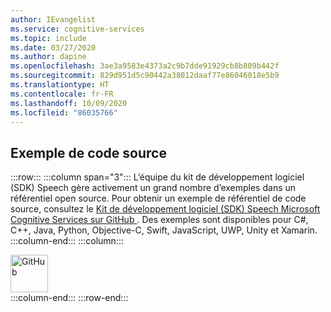 ```yaml
---
author: IEvangelist
ms.service: cognitive-services
ms.topic: include
ms.date: 03/27/2020
ms.author: dapine
ms.openlocfilehash: 3ae3a9583e4373a2c9b7dde91929cb8b809b442f
ms.sourcegitcommit: 829d951d5c90442a38012daaf77e86046018e5b9
ms.translationtype: HT
ms.contentlocale: fr-FR
ms.lasthandoff: 10/09/2020
ms.locfileid: "86035766"
---
```

## <a name="sample-source-code"></a>Exemple de code source

:::row:::
    :::column span="3":::
        L’équipe du kit de développement logiciel (SDK) Speech gère activement un grand nombre d’exemples dans un référentiel open source. Pour obtenir un exemple de référentiel de code source, consultez le <a href="https://aka.ms/csspeech/samples" target="_blank">Kit de développement logiciel (SDK) Speech Microsoft Cognitive Services sur GitHub <span class="docon docon-navigate-external x-hidden-focus"></span></a>. Des exemples sont disponibles pour C#, C++, Java, Python, Objective-C, Swift, JavaScript, UWP, Unity et Xamarin.
    :::column-end:::
    :::column:::
        <br>
        <div class="icon is-large">
            <img alt="GitHub" src="https://docs.microsoft.com/media/logos/logo_octokitty.svg" width="60px">
        </div>
    :::column-end:::
:::row-end:::
